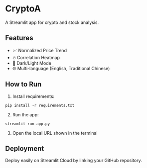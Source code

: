 # CryptoA

A Streamlit app for crypto and stock analysis.

## Features
- 📈 Normalized Price Trend
- 🔥 Correlation Heatmap
- 🌙 Dark/Light Mode
- 🌐 Multi-language (English, Traditional Chinese)

## How to Run
1. Install requirements:
```
pip install -r requirements.txt
```
2. Run the app:
```
streamlit run app.py
```
3. Open the local URL shown in the terminal

## Deployment
Deploy easily on Streamlit Cloud by linking your GitHub repository.